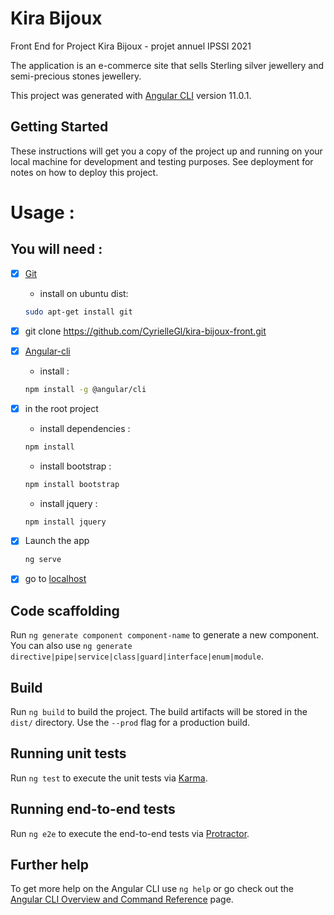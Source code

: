 # Kira Bijoux

Front End for Project Kira Bijoux - projet annuel IPSSI 2021

The application is an e-commerce site that sells Sterling silver jewellery and semi-precious stones jewellery.

This project was generated with [Angular CLI](https://github.com/angular/angular-cli) version 11.0.1.

## Getting Started
These instructions will get you a copy of the project up and running on your local machine for development and testing purposes. See deployment for notes on how to deploy this project.

# Usage :

## You will need :
- [X] [Git](https://www.atlassian.com/fr/git/tutorials/install-git)
    - install on ubuntu dist:
    ```bash 
    sudo apt-get install git
    ```
- [X] git clone https://github.com/CyrielleGl/kira-bijoux-front.git

- [X] [Angular-cli](https://cli.angular.io/)
    - install :
    ```bash 
    npm install -g @angular/cli
    ```
- [X] in the root project
    - install dependencies :
    ```bash 
    npm install
    ```
    - install bootstrap :
    ```bash 
    npm install bootstrap
    ```
    - install jquery :
    ```bash 
    npm install jquery
    ```
- [X] Launch the app
    ```bash 
    ng serve
    ```

- [X] go to [localhost](http://localhost:4200)

## Code scaffolding

Run `ng generate component component-name` to generate a new component. You can also use `ng generate directive|pipe|service|class|guard|interface|enum|module`.

## Build

Run `ng build` to build the project. The build artifacts will be stored in the `dist/` directory. Use the `--prod` flag for a production build.

## Running unit tests

Run `ng test` to execute the unit tests via [Karma](https://karma-runner.github.io).

## Running end-to-end tests

Run `ng e2e` to execute the end-to-end tests via [Protractor](http://www.protractortest.org/).

## Further help

To get more help on the Angular CLI use `ng help` or go check out the [Angular CLI Overview and Command Reference](https://angular.io/cli) page.